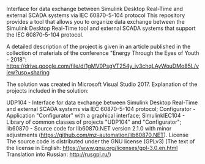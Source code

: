 Interface for data exchange between Simulink Desktop Real-Time and external SCADA systems via IEC 60870-5-104 protocol
This repository provides a tool that allows you to organize data exchange between the Simulink Desktop Real-Time tool and external SCADA systems that support the IEC 60870-5-104 protocol.

A detailed description of the project is given in an article published in the collection of materials of the conference "Energy Through the Eyes of Youth - 2018": https://drive.google.com/file/d/1gMV0PsgVT254y_iv3chqLAyWouDMo85L/view?usp=sharing

The solution was created in Microsoft Visual Studio 2017. Explanation of the projects included in the solution:

UDP104 - Interface for data exchange between Simulink Desktop Real-Time and external SCADA systems via IEC 60870-5-104 protocol;
Configurator - Application "Configurator" with a graphical interface;
SimulinkIEC104 - Library of common classes of projects "UDP104" and "Configurator";
lib60870 - Source code for lib60870.NET version 2.1.0 with minor adjustments (https://github.com/mz-automation/lib60870.NET).
License
The source code is distributed under the GNU license (GPLv3) (The text of the license in English: https://www.gnu.org/licenses/gpl-3.0.en.html Translation into Russian: http://rusgpl.ru/)

